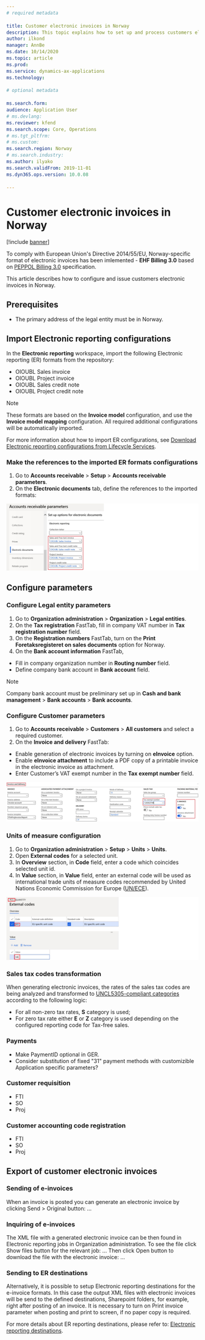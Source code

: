 ```yaml
---
# required metadata

title: Customer electronic invoices in Norway
description: This topic explains how to set up and process customers electronic invoices in Norway.
author: ilkond
manager: AnnBe
ms.date: 10/14/2020
ms.topic: article
ms.prod: 
ms.service: dynamics-ax-applications
ms.technology: 

# optional metadata

ms.search.form: 
audience: Application User
# ms.devlang: 
ms.reviewer: kfend
ms.search.scope: Core, Operations
# ms.tgt_pltfrm: 
# ms.custom: 
ms.search.region: Norway
# ms.search.industry: 
ms.author: ilyako
ms.search.validFrom: 2019-11-01
ms.dyn365.ops.version: 10.0.08

---
```


# Customer electronic invoices in Norway

[!include [banner](../includes/banner.md)]

To comply with European Union's Directive 2014/55/EU, Norway-specific format of electronic invoices has been imlemented - **EHF Billing 3.0** based on [PEPPOL Billing 3.0](https://docs.peppol.eu/poacc/billing/3.0/) specification.

This article describes how to configure and issue customers electronic invoices in Norway.

## Prerequisites

- The primary address of the legal entity must be in Norway.

## Import Electronic reporting configurations
In the **Electronic reporting** workspace, import the following Electronic reporting (ER) formats from the repository:

- OIOUBL Sales invoice
- OIOUBL Project invoice
- OIOUBL Sales credit note
- OIOUBL Project credit note

> [!NOTE]
> These formats are based on the **Invoice model** configuration, and use the **Invoice model mapping** configuration. All required additional configurations will be automatically imported.

For more information about how to import ER configurations, see [Download Electronic reporting configurations from Lifecycle Services](../../dev-itpro/analytics/download-electronic-reporting-configuration-lcs.md).

### Make the references to the imported ER formats configurations

1. Go to **Accounts receivable** \> **Setup** \> **Accounts receivable parameters**.
2. On the **Electronic documents** tab, define the references to the imported formats:

![Configuring Electronic documents](media/emea-nor-ger-configs.jpg)


## Configure parameters

### Configure Legal entity parameters

1. Go to **Organization administration** \> **Organization** \> **Legal entities**.
2. On the **Tax registration** FastTab, fill in company VAT number in **Tax registration number** field.
3. On the **Registration numbers** FastTab, turn on the **Print Foretaksregisteret on sales documents** option for Norway.
4. On the **Bank account information** FastTab, 
  - Fill in company organization number in **Routing number** field.
  - Define company bank account in **Bank account** field.
> [!NOTE]
> Company bank account must be preliminary set up in **Cash and bank management** > **Bank accounts** > **Bank accounts**.

### Configure Customer parameters

1. Go to **Accounts receivable** \> **Customers** \> **All customers** and select a required customer.
2. On the **Invoice and delivery** FastTab:
 - Enable generation of electronic invoices by turning on **eInvoice** option.
 - Enable **eInvoice attachment** to include a PDF copy of a printable invoice in the electronic invoice as attachment.
 - Enter Customer’s VAT exempt number in the **Tax exempt number** field.

![Customer parameters](media/emea-nor-ger-customer.jpg)

### Units of measure configuration

1. Go to **Organization administration** \> **Setup** \> **Units** > **Units**.
2. Open **External codes** for a selected unit.
3. In **Overview** section, in **Code** field, enter a code which coincides selected unit id.
4. In **Value** section, in **Value** field, enter an external code will be used as international trade units of measure codes recommended by United Nations Economic Commission for Europe ([UN/ECE](https://docs.peppol.eu/poacc/billing/3.0/codelist/UNECERec20/)).

![Units of measure configuration](media/emea-nor-ger-units.jpg)

### Sales tax codes transformation
When generating electronic invoices, the rates of the sales tax codes are being analyzed and transformed to [UNCL5305-compliant categories](https://docs.peppol.eu/pracc/catalogue/1.0/codelist/UNCL5305/) according to the following logic:

 - For all non-zero tax rates, **S** category is used;
 - For zero tax rate either **E** or **Z** category is used depending on the configured reporting code for Tax-free sales.

### Payments
 - Make PaymentID optional in GER.
 - Consider substitution of fixed "31" payment methods with customizible Application specific parameters?
 
### Customer requisition
 - FTI
 - SO
 - Proj
 
### Customer accounting code registration
 - FTI
 - SO
 - Proj
 
## Export of customer electronic invoices
### Sending of e-invoices
When an invoice is posted you can generate an electronic invoice by clicking Send > Original button:
...

### Inquiring of e-invoices
The XML file with a generated electronic invoice can be then found in Electronic reporting jobs in Organization administration. To see the file click Show files button for the relevant job:
...
Then click Open button to download the file with the electronic invoice:
...

### Sending to ER destinations
Alternatively, it is possible to setup Electronic reporting destinations for the e-invoice formats. In this case the output XML files with electronic invoices will be send to the defined destinations, Sharepoint folders, for example, right after posting of an invoice. It is necessary to turn on Print invoice parameter when posting and print to screen, if no paper copy is required.

For more details about ER reporting destinations, please refer to: [Electronic reporting destinations](https://docs.microsoft.com/en-us/dynamics365/fin-ops-core/dev-itpro/analytics/electronic-reporting-destinations).
